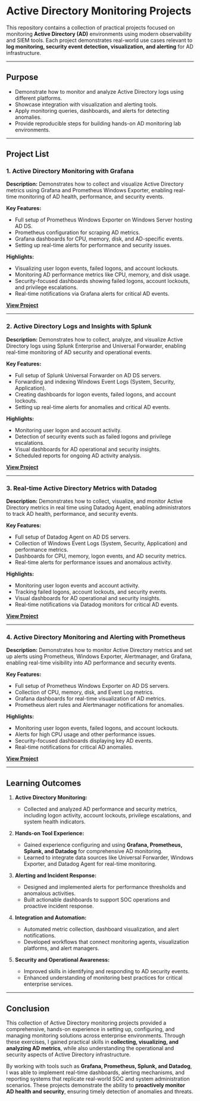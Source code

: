 # Active Directory Monitoring Projects



This repository contains a collection of practical projects focused on monitoring **Active Directory (AD)** environments using modern observability and SIEM tools. Each project demonstrates real-world use cases relevant to **log monitoring, security event detection, visualization, and alerting** for AD infrastructure.

---

## Purpose

* Demonstrate how to monitor and analyze Active Directory logs using different platforms.
* Showcase integration with visualization and alerting tools.
* Apply monitoring queries, dashboards, and alerts for detecting anomalies.
* Provide reproducible steps for building hands-on AD monitoring lab environments.

---

## Project List

### 1. Active Directory Monitoring with Grafana

**Description:** Demonstrates how to collect and visualize Active Directory metrics using Grafana and Prometheus Windows Exporter, enabling real-time monitoring of AD health, performance, and security events.

**Key Features:**
* Full setup of Prometheus Windows Exporter on Windows Server hosting AD DS.
* Prometheus configuration for scraping AD metrics.
* Grafana dashboards for CPU, memory, disk, and AD-specific events.
* Setting up real-time alerts for performance and security issues.

**Highlights:**
* Visualizing user logon events, failed logons, and account lockouts.
* Monitoring AD performance metrics like CPU, memory, and disk usage.
* Security-focused dashboards showing failed logons, account lockouts, and privilege escalations.
* Real-time notifications via Grafana alerts for critical AD events.

**[View Project](https://github.com/00112244/Active-Directory-Monitoring/blob/main/Active-Directory-Monitoring-with-Grafana.md)**

---

### 2. Active Directory Logs and Insights with Splunk

**Description:** Demonstrates how to collect, analyze, and visualize Active Directory logs using Splunk Enterprise and Universal Forwarder, enabling real-time monitoring of AD security and operational events.

**Key Features:**
* Full setup of Splunk Universal Forwarder on AD DS servers.
* Forwarding and indexing Windows Event Logs (System, Security, Application).
* Creating dashboards for logon events, failed logons, and account lockouts.
* Setting up real-time alerts for anomalies and critical AD events.

**Highlights:**
* Monitoring user logon and account activity.
* Detection of security events such as failed logons and privilege escalations.
* Visual dashboards for AD operational and security insights.
* Scheduled reports for ongoing AD activity analysis.

**[View Project](https://github.com/00112244/Active-Directory-Monitoring/blob/main/Active-Directory-Logs-and-Insights-with-Splunk.md)** 

---

### 3. Real-time Active Directory Metrics with Datadog

**Description:** Demonstrates how to collect, visualize, and monitor Active Directory metrics in real time using Datadog Agent, enabling administrators to track AD health, performance, and security events.

**Key Features:**
* Full setup of Datadog Agent on AD DS servers.
* Collection of Windows Event Logs (System, Security, Application) and performance metrics.
* Dashboards for CPU, memory, logon events, and AD security metrics.
* Real-time alerts for performance issues and anomalous activity.

**Highlights:**
* Monitoring user logon events and account activity.
* Tracking failed logons, account lockouts, and security events.
* Visual dashboards for AD operational and security insights.
* Real-time notifications via Datadog monitors for critical AD events.

**[View Project](https://github.com/00112244/Active-Directory-Monitoring/blob/main/Real-time-Active-Directory-Metrics-with-Datadog.md)**

---

### 4. Active Directory Monitoring and Alerting with Prometheus

**Description:** Demonstrates how to monitor Active Directory metrics and set up alerts using Prometheus, Windows Exporter, Alertmanager, and Grafana, enabling real-time visibility into AD performance and security events.

**Key Features:**
* Full setup of Prometheus Windows Exporter on AD DS servers.
* Collection of CPU, memory, disk, and Event Log metrics.
* Grafana dashboards for real-time visualization of AD metrics.
* Prometheus alert rules and Alertmanager notifications for anomalies.

**Highlights:**
* Monitoring user logon events, failed logons, and account lockouts.
* Alerts for high CPU usage and other performance issues.
* Security-focused dashboards displaying key AD events.
* Real-time notifications for critical AD anomalies.

**[View Project](https://github.com/00112244/Active-Directory-Monitoring/blob/main/Active-Directory-Monitoring-and-Alerting-with-Prometheus.md)** 

---

## Learning Outcomes

1. **Active Directory Monitoring:**

   * Collected and analyzed AD performance and security metrics, including logon activity, account lockouts, privilege escalations, and system health indicators.

2. **Hands-on Tool Experience:**

   * Gained experience configuring and using **Grafana, Prometheus, Splunk, and Datadog** for comprehensive AD monitoring.
   * Learned to integrate data sources like Universal Forwarder, Windows Exporter, and Datadog Agent for real-time monitoring.

3. **Alerting and Incident Response:**

   * Designed and implemented alerts for performance thresholds and anomalous activities.
   * Built actionable dashboards to support SOC operations and proactive incident response.

4. **Integration and Automation:**

   * Automated metric collection, dashboard visualization, and alert notifications.
   * Developed workflows that connect monitoring agents, visualization platforms, and alert managers.

5. **Security and Operational Awareness:**

   * Improved skills in identifying and responding to AD security events.
   * Enhanced understanding of monitoring best practices for critical enterprise services.
     
---   

## Conclusion

This collection of Active Directory monitoring projects provided a comprehensive, hands-on experience in setting up, configuring, and managing monitoring solutions across enterprise environments. Through these exercises, I gained practical skills in **collecting, visualizing, and analyzing AD metrics**, while also understanding the operational and security aspects of Active Directory infrastructure.

By working with tools such as **Grafana, Prometheus, Splunk, and Datadog**, I was able to implement real-time dashboards, alerting mechanisms, and reporting systems that replicate real-world SOC and system administration scenarios. These projects demonstrate the ability to **proactively monitor AD health and security**, ensuring timely detection of anomalies and threats.





